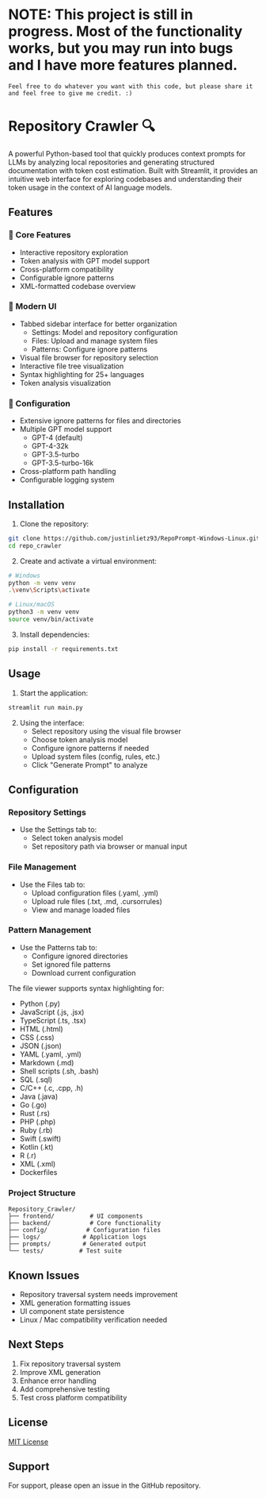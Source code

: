 # NOTE: This project is still in progress. Most of the functionality works, but you may run into bugs and I have more features planned.

```Feel free to do whatever you want with this code, but please share it and feel free to give me credit. :)```

# Repository Crawler 🔍

A powerful Python-based tool that quickly produces context prompts for LLMs by analyzing local repositories and generating structured documentation with token cost estimation. Built with Streamlit, it provides an intuitive web interface for exploring codebases and understanding their token usage in the context of AI language models.

## Features

### 🎯 Core Features
- Interactive repository exploration
- Token analysis with GPT model support
- Cross-platform compatibility
- Configurable ignore patterns
- XML-formatted codebase overview

### 🎨 Modern UI
- Tabbed sidebar interface for better organization
  - Settings: Model and repository configuration
  - Files: Upload and manage system files
  - Patterns: Configure ignore patterns
- Visual file browser for repository selection
- Interactive file tree visualization
- Syntax highlighting for 25+ languages
- Token analysis visualization

### 🔧 Configuration
- Extensive ignore patterns for files and directories
- Multiple GPT model support
  - GPT-4 (default)
  - GPT-4-32k
  - GPT-3.5-turbo
  - GPT-3.5-turbo-16k
- Cross-platform path handling
- Configurable logging system

## Installation

1. Clone the repository:
```bash
git clone https://github.com/justinlietz93/RepoPrompt-Windows-Linux.git
cd repo_crawler
```

2. Create and activate a virtual environment:
```bash
# Windows
python -m venv venv
.\venv\Scripts\activate

# Linux/macOS
python3 -m venv venv
source venv/bin/activate
```

3. Install dependencies:
```bash
pip install -r requirements.txt
```

## Usage

1. Start the application:
```bash
streamlit run main.py
```

2. Using the interface:
   - Select repository using the visual file browser
   - Choose token analysis model
   - Configure ignore patterns if needed
   - Upload system files (config, rules, etc.)
   - Click "Generate Prompt" to analyze

## Configuration

### Repository Settings
- Use the Settings tab to:
  - Select token analysis model
  - Set repository path via browser or manual input

### File Management
- Use the Files tab to:
  - Upload configuration files (.yaml, .yml)
  - Upload rule files (.txt, .md, .cursorrules)
  - View and manage loaded files

### Pattern Management
- Use the Patterns tab to:
  - Configure ignored directories
  - Set ignored file patterns
  - Download current configuration

The file viewer supports syntax highlighting for:
- Python (.py)
- JavaScript (.js, .jsx)
- TypeScript (.ts, .tsx)
- HTML (.html)
- CSS (.css)
- JSON (.json)
- YAML (.yaml, .yml)
- Markdown (.md)
- Shell scripts (.sh, .bash)
- SQL (.sql)
- C/C++ (.c, .cpp, .h)
- Java (.java)
- Go (.go)
- Rust (.rs)
- PHP (.php)
- Ruby (.rb)
- Swift (.swift)
- Kotlin (.kt)
- R (.r)
- XML (.xml)
- Dockerfiles

### Project Structure
```
Repository_Crawler/
├── frontend/          # UI components
├── backend/           # Core functionality
├── config/           # Configuration files
├── logs/            # Application logs
├── prompts/         # Generated output
└── tests/          # Test suite
```


## Known Issues
- Repository traversal system needs improvement
- XML generation formatting issues
- UI component state persistence
- Linux / Mac compatibility verification needed

## Next Steps
1. Fix repository traversal system
2. Improve XML generation
3. Enhance error handling
4. Add comprehensive testing
5. Test cross platform compatibility

## License
[MIT License](LICENSE)

## Support
For support, please open an issue in the GitHub repository.